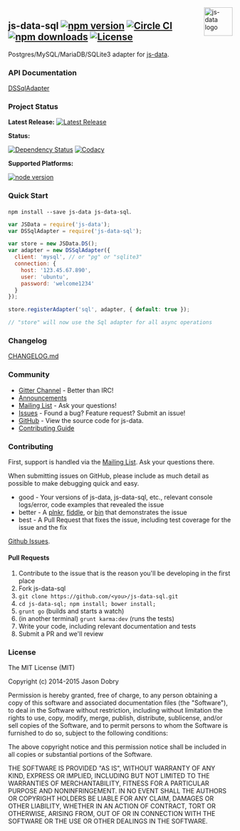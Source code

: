 <img src="https://raw.githubusercontent.com/js-data/js-data/master/js-data.png" alt="js-data logo" title="js-data" align="right" width="64" height="64" />

## js-data-sql [![npm version](https://img.shields.io/npm/v/js-data-sql.svg?style=flat-square)](https://www.npmjs.org/package/js-data-sql) [![Circle CI](https://img.shields.io/circleci/project/js-data/js-data-sql/master.svg?style=flat-square)](https://circleci.com/gh/js-data/js-data-sql/tree/master) [![npm downloads](https://img.shields.io/npm/dm/js-data-sql.svg?style=flat-square)](https://www.npmjs.org/package/js-data-sql) [![License](https://img.shields.io/badge/license-MIT-blue.svg?style=flat-square)](https://github.com/js-data/js-data-sql/blob/master/LICENSE)

Postgres/MySQL/MariaDB/SQLite3 adapter for [js-data](http://www.js-data.io/).

### API Documentation
[DSSqlAdapter](http://www.js-data.io/docs/dssqladapter)

### Project Status

__Latest Release:__ [![Latest Release](https://img.shields.io/github/release/js-data/js-data-sql.svg?style=flat-square)](https://github.com/js-data/js-data-sql/releases)

__Status:__

[![Dependency Status](https://img.shields.io/gemnasium/js-data/js-data-sql.svg?style=flat-square)](https://gemnasium.com/js-data/js-data-sql) [![Codacy](https://img.shields.io/codacy/4da2bc1bbca74fd38c4532cb8bc8d40a.svg?style=flat-square)](https://www.codacy.com/public/jasondobry/js-data-sql/dashboard)

__Supported Platforms:__

[![node version](https://img.shields.io/badge/Node-0.10%2B-green.svg?style=flat-square)](https://github.com/js-data/js-data)

### Quick Start
`npm install --save js-data js-data-sql`.

```js
var JSData = require('js-data');
var DSSqlAdapter = require('js-data-sql');

var store = new JSData.DS();
var adapter = new DSSqlAdapter({
  client: 'mysql', // or "pg" or "sqlite3"
  connection: {
    host: '123.45.67.890',
    user: 'ubuntu',
    password: 'welcome1234'
  }
});

store.registerAdapter('sql', adapter, { default: true });

// "store" will now use the Sql adapter for all async operations
```

### Changelog
[CHANGELOG.md](https://github.com/js-data/js-data-sql/blob/master/CHANGELOG.md)

### Community
- [Gitter Channel](https://gitter.im/js-data/js-data) - Better than IRC!
- [Announcements](http://www.js-data.io/blog)
- [Mailing List](https://groups.io/org/groupsio/jsdata) - Ask your questions!
- [Issues](https://github.com/js-data/js-data-sql/issues) - Found a bug? Feature request? Submit an issue!
- [GitHub](https://github.com/js-data/js-data-sql) - View the source code for js-data.
- [Contributing Guide](https://github.com/js-data/js-data-sql/blob/master/CONTRIBUTING.md)

### Contributing

First, support is handled via the [Mailing List](https://groups.io/org/groupsio/jsdata). Ask your questions there.

When submitting issues on GitHub, please include as much detail as possible to make debugging quick and easy.

- good - Your versions of js-data, js-data-sql, etc., relevant console logs/error, code examples that revealed the issue
- better - A [plnkr](http://plnkr.co/), [fiddle](http://jsfiddle.net/), or [bin](http://jsbin.com/?html,output) that demonstrates the issue
- best - A Pull Request that fixes the issue, including test coverage for the issue and the fix

[Github Issues](https://github.com/js-data/js-data-sql/issues).

#### Pull Requests

1. Contribute to the issue that is the reason you'll be developing in the first place
1. Fork js-data-sql
1. `git clone https://github.com/<you>/js-data-sql.git`
1. `cd js-data-sql; npm install; bower install;`
1. `grunt go` (builds and starts a watch)
1. (in another terminal) `grunt karma:dev` (runs the tests)
1. Write your code, including relevant documentation and tests
1. Submit a PR and we'll review

### License

The MIT License (MIT)

Copyright (c) 2014-2015 Jason Dobry

Permission is hereby granted, free of charge, to any person obtaining a copy
of this software and associated documentation files (the "Software"), to deal
in the Software without restriction, including without limitation the rights
to use, copy, modify, merge, publish, distribute, sublicense, and/or sell
copies of the Software, and to permit persons to whom the Software is
furnished to do so, subject to the following conditions:

The above copyright notice and this permission notice shall be included in all
copies or substantial portions of the Software.

THE SOFTWARE IS PROVIDED "AS IS", WITHOUT WARRANTY OF ANY KIND, EXPRESS OR
IMPLIED, INCLUDING BUT NOT LIMITED TO THE WARRANTIES OF MERCHANTABILITY,
FITNESS FOR A PARTICULAR PURPOSE AND NONINFRINGEMENT. IN NO EVENT SHALL THE
AUTHORS OR COPYRIGHT HOLDERS BE LIABLE FOR ANY CLAIM, DAMAGES OR OTHER
LIABILITY, WHETHER IN AN ACTION OF CONTRACT, TORT OR OTHERWISE, ARISING FROM,
OUT OF OR IN CONNECTION WITH THE SOFTWARE OR THE USE OR OTHER DEALINGS IN THE
SOFTWARE.
